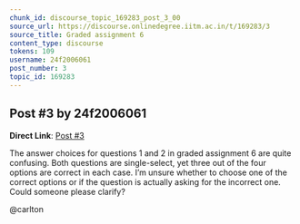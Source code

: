 ```yaml
---
chunk_id: discourse_topic_169283_post_3_00
source_url: https://discourse.onlinedegree.iitm.ac.in/t/169283/3
source_title: Graded assignment 6
content_type: discourse
tokens: 109
username: 24f2006061
post_number: 3
topic_id: 169283
---
```


## Post #3 by 24f2006061

**Direct Link**: [Post #3](https://discourse.onlinedegree.iitm.ac.in/t/169283/3)

The answer choices for questions 1 and 2 in graded assignment 6 are quite confusing. Both questions are single-select, yet three out of the four options are correct in each case. I’m unsure whether to choose one of the correct options or if the question is actually asking for the incorrect one. Could someone please clarify?

@carlton
